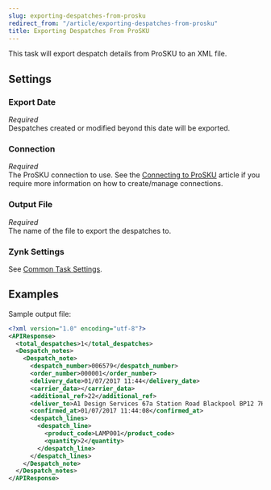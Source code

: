 ```yaml
---
slug: exporting-despatches-from-prosku
redirect_from: "/article/exporting-despatches-from-prosku"
title: Exporting Despatches From ProSKU
---
```

This task will export despatch details from ProSKU to an XML file. 

## Settings
### Export Date
_Required_  
Despatches created or modified beyond this date will be exported.

### Connection
_Required_  
The ProSKU connection to use. See the [Connecting to ProSKU](connecting-to-prosku) article if you require more information on how to create/manage connections.

### Output File
_Required_  
The name of the file to export the despatches to.

### Zynk Settings
See [Common Task Settings](common-task-settings).

## Examples
Sample output file:
```xml
<?xml version="1.0" encoding="utf-8"?>
<APIResponse>
  <total_despatches>1</total_despatches>
  <Despatch_notes>
    <Despatch_note>
      <despatch_number>006579</despatch_number>
      <order_number>000001</order_number>
      <delivery_date>01/07/2017 11:44</delivery_date>
      <carrier_data></carrier_data>
      <additional_ref>22</additional_ref>
      <deliver_to>A1 Design Services 67a Station Road Blackpool BP12 7HT</deliver_to>
      <confirmed_at>01/07/2017 11:44:08</confirmed_at>
      <despatch_lines>
        <despatch_line>
          <product_code>LAMP001</product_code>
          <quantity>2</quantity>
        </despatch_line>
      </despatch_lines>
    </Despatch_note>
  </Despatch_notes>
</APIResponse>
```
